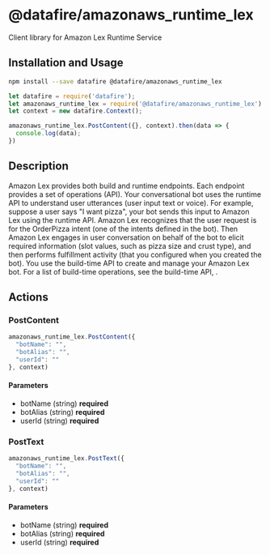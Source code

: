 # @datafire/amazonaws_runtime_lex

Client library for Amazon Lex Runtime Service

## Installation and Usage
```bash
npm install --save datafire @datafire/amazonaws_runtime_lex
```

```js
let datafire = require('datafire');
let amazonaws_runtime_lex = require('@datafire/amazonaws_runtime_lex').actions;
let context = new datafire.Context();

amazonaws_runtime_lex.PostContent({}, context).then(data => {
  console.log(data);
})
```

## Description
Amazon Lex provides both build and runtime endpoints. Each endpoint provides a set of operations (API). Your conversational bot uses the runtime API to understand user utterances (user input text or voice). For example, suppose a user says "I want pizza", your bot sends this input to Amazon Lex using the runtime API. Amazon Lex recognizes that the user request is for the OrderPizza intent (one of the intents defined in the bot). Then Amazon Lex engages in user conversation on behalf of the bot to elicit required information (slot values, such as pizza size and crust type), and then performs fulfillment activity (that you configured when you created the bot). You use the build-time API to create and manage your Amazon Lex bot. For a list of build-time operations, see the build-time API, . 

## Actions
### PostContent



```js
amazonaws_runtime_lex.PostContent({
  "botName": "",
  "botAlias": "",
  "userId": ""
}, context)
```

#### Parameters
* botName (string) **required**
* botAlias (string) **required**
* userId (string) **required**

### PostText



```js
amazonaws_runtime_lex.PostText({
  "botName": "",
  "botAlias": "",
  "userId": ""
}, context)
```

#### Parameters
* botName (string) **required**
* botAlias (string) **required**
* userId (string) **required**

